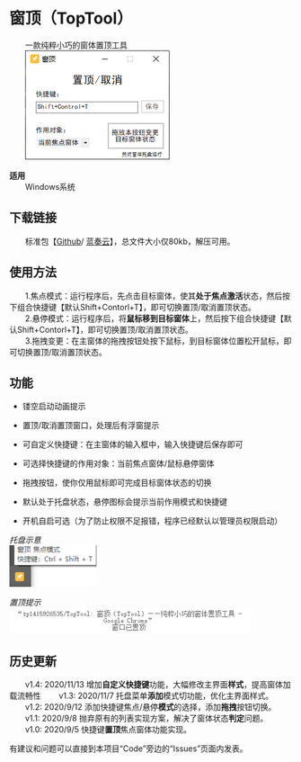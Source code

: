 # 窗顶（TopTool）
　　一款纯粹小巧的窗体置顶工具   
　　![主窗体界面](https://github.com/tp1415926535/TopTool/raw/master/%E7%AA%97%E9%A1%B6%20%E6%88%AA%E5%9B%BE/%E4%B8%BB%E7%AA%97%E4%BD%93.png)   
         
**适用**  
　　Windows系统   
   
**下载链接**   
- 
　　标准包【[Github](https://github.com/tp1415926535/TopTool/raw/master/%E7%AA%97%E9%A1%B6v1.4.rar)/ [蓝奏云](https://wws.lanzous.com/ivbHiid85nc)】，总文件大小仅80kb，解压可用。   
   
**使用方法**  
- 
　　1.焦点模式：运行程序后，先点击目标窗体，使其**处于焦点激活**状态，然后按下组合快捷键【默认Shift+Contorl+T】，即可切换置顶/取消置顶状态。   
　　2.悬停模式：运行程序后，将**鼠标移到目标窗体**上，然后按下组合快捷键【默认Shift+Contorl+T】，即可切换置顶/取消置顶状态。   
　　3.拖拽变更：在主窗体的拖拽按钮处按下鼠标，到目标窗体位置松开鼠标，即可切换置顶/取消置顶状态。   

   
**功能**  
-   
- 镂空启动动画提示   

- 置顶/取消置顶窗口，处理后有浮窗提示   

- 可自定义快捷键：在主窗体的输入框中，输入快捷键后保存即可

- 可选择快捷键的作用对象：当前焦点窗体/鼠标悬停窗体   

- 拖拽按钮，使你仅用鼠标即可完成目标窗体状态的切换   

- 默认处于托盘状态，悬停图标会提示当前作用模式和快捷键    
    
- 开机自启可选（为了防止权限不足报错，程序已经默认以管理员权限启动）  
   
*托盘示意*    
![托盘界面](https://github.com/tp1415926535/TopTool/blob/master/%E7%AA%97%E9%A1%B6%20%E6%88%AA%E5%9B%BE/%E6%89%98%E7%9B%9801.png)   
    
*置顶提示*    
![提示浮窗](https://github.com/tp1415926535/TopTool/blob/master/%E7%AA%97%E9%A1%B6%20%E6%88%AA%E5%9B%BE/%E6%8F%90%E7%A4%BA%E6%88%AA%E5%9B%BE.png)   

**历史更新**  
-   
　　v1.4: 2020/11/13 增加**自定义快捷键**功能，大幅修改主界面**样式**，提高窗体加载流畅性
　　v1.3: 2020/11/7 托盘菜单**添加**模式切功能，优化主界面样式。   
　　v1.2: 2020/9/12 添加快捷键焦点/悬停**模式**的选择，添加**拖拽**按钮切换。   
　　v1.1: 2020/9/8 抛弃原有的列表实现方案，解决了窗体状态**判定**问题。   
　　v1.0: 2020/9/5 快捷键**置顶**焦点窗体功能实现。   
    
有建议和问题可以直接到本项目“Code”旁边的“Issues”页面内发表。
